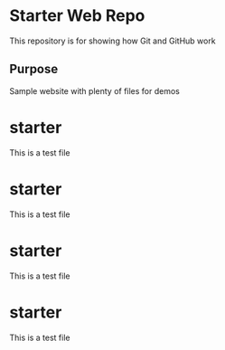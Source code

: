 # Starter Web Repo

This repository is for showing how Git and GitHub work

## Purpose

Sample website with plenty of files for demos

# starter

This is a test file

# starter

This is a test file

# starter

This is a test file

# starter

This is a test file
